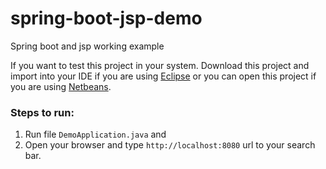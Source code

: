 # spring-boot-jsp-demo
Spring boot and jsp working example

If you want to test this project in your system. Download this project and import into your IDE if you are using [Eclipse](https://eclipse.org/downloads/) or you can open this project if you are using [Netbeans](https://netbeans.org/downloads/). 

### Steps to run:
  1. Run file `DemoApplication.java` and 
  2. Open your browser and type `http://localhost:8080` url to your search bar.
